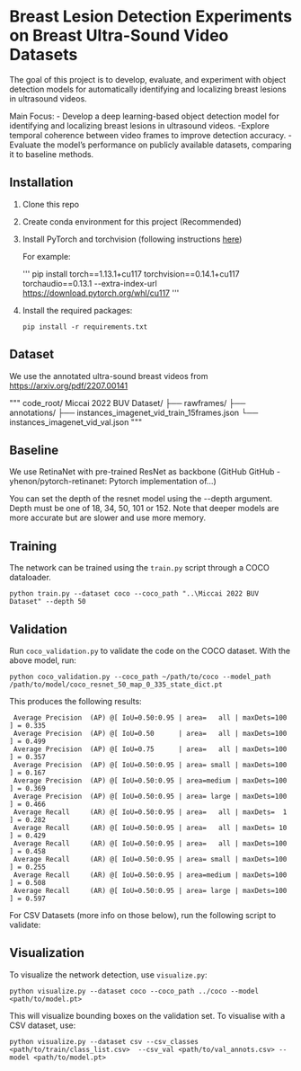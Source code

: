 # Breast Lesion Detection Experiments on Breast Ultra-Sound Video Datasets
The goal of this project is to develop, evaluate, and experiment with object detection models for automatically identifying and localizing breast lesions in ultrasound videos.

Main Focus:
    - Develop a deep learning-based object detection model for identifying and localizing breast lesions in ultrasound videos.
    -Explore temporal coherence between video frames to improve detection accuracy.
    -Evaluate the model’s performance on publicly available datasets, comparing it to baseline methods.

## Installation

1) Clone this repo

2) Create conda environment for this project (Recommended)

3) Install PyTorch and torchvision (following instructions [here](https://pytorch.org/))

    For example: 
    
    '''
    pip install torch==1.13.1+cu117 torchvision==0.14.1+cu117 torchaudio==0.13.1 --extra-index-url https://download.pytorch.org/whl/cu117
    '''

4) Install the required packages:

    ```
    pip install -r requirements.txt
    ```

## Dataset
We use the annotated ultra-sound breast videos from https://arxiv.org/pdf/2207.00141

"""
code_root/
Miccai 2022 BUV Dataset/
      ├── rawframes/
      ├── annotations/
          ├── instances_imagenet_vid_train_15frames.json
          └── instances_imagenet_vid_val.json
"""

## Baseline

We use RetinaNet with pre-trained ResNet as backbone (GitHub GitHub - yhenon/pytorch-retinanet: Pytorch implementation of…)

You can set the depth of the resnet model using the --depth argument. Depth must be one of 18, 34, 50, 101 or 152. Note that deeper models are more accurate but are slower and use more memory.

## Training

The network can be trained using the `train.py` script through a COCO dataloader.

```
python train.py --dataset coco --coco_path "..\Miccai 2022 BUV Dataset" --depth 50
```

## Validation

Run `coco_validation.py` to validate the code on the COCO dataset. With the above model, run:

`python coco_validation.py --coco_path ~/path/to/coco --model_path /path/to/model/coco_resnet_50_map_0_335_state_dict.pt`


This produces the following results:

```
 Average Precision  (AP) @[ IoU=0.50:0.95 | area=   all | maxDets=100 ] = 0.335
 Average Precision  (AP) @[ IoU=0.50      | area=   all | maxDets=100 ] = 0.499
 Average Precision  (AP) @[ IoU=0.75      | area=   all | maxDets=100 ] = 0.357
 Average Precision  (AP) @[ IoU=0.50:0.95 | area= small | maxDets=100 ] = 0.167
 Average Precision  (AP) @[ IoU=0.50:0.95 | area=medium | maxDets=100 ] = 0.369
 Average Precision  (AP) @[ IoU=0.50:0.95 | area= large | maxDets=100 ] = 0.466
 Average Recall     (AR) @[ IoU=0.50:0.95 | area=   all | maxDets=  1 ] = 0.282
 Average Recall     (AR) @[ IoU=0.50:0.95 | area=   all | maxDets= 10 ] = 0.429
 Average Recall     (AR) @[ IoU=0.50:0.95 | area=   all | maxDets=100 ] = 0.458
 Average Recall     (AR) @[ IoU=0.50:0.95 | area= small | maxDets=100 ] = 0.255
 Average Recall     (AR) @[ IoU=0.50:0.95 | area=medium | maxDets=100 ] = 0.508
 Average Recall     (AR) @[ IoU=0.50:0.95 | area= large | maxDets=100 ] = 0.597
```

For CSV Datasets (more info on those below), run the following script to validate:

## Visualization

To visualize the network detection, use `visualize.py`:

```
python visualize.py --dataset coco --coco_path ../coco --model <path/to/model.pt>
```
This will visualize bounding boxes on the validation set. To visualise with a CSV dataset, use:

```
python visualize.py --dataset csv --csv_classes <path/to/train/class_list.csv>  --csv_val <path/to/val_annots.csv> --model <path/to/model.pt>
```
